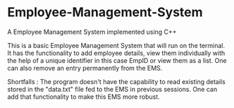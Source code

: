 # Employee-Management-System
A Employee Management System implemented using C++

This is a basic Employee Management System that will run on the terminal. It has the functionality to add employee details, view them individually with the help of a unique identifier in this case EmpID or view them as a list.
One can also remove an entry permanently from the EMS.

Shortfalls :
The program doesn't have the capability to read existing details stored in the "data.txt" file fed to the EMS in previous sessions. One can add that functionality to make this EMS more robust.
